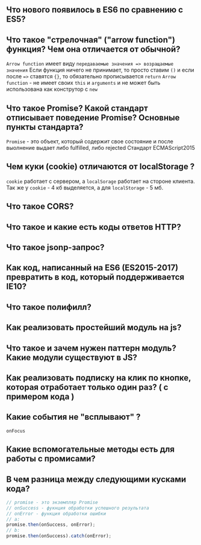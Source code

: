 ﻿## Что нового появилось в ES6 по сравнению с ES5?
## Что такое "стрелочная" ("arrow function") функция? Чем она отличается от обычной?
`Arrow function` имеет виду `передаваемые значения => возращаемые значения`
Если функция ничего не принимает, то просто ставим `()` и если после `=>` ставятся `{}`, то обязательно прописывается `return`
`Arrow function` - не имеет своих `this` и `arguments` и не может быть использована как конструтор с `new`
## Что такое Promise? Какой стандарт отписывает поведение Promise? Основные пункты стандарта?
`Promise` - это объект, который содержит свое состояние и после выолнение выдает либо fulfilled, либо rejected
Стандарт ECMAScript2015
## Чем куки (cookie) отличаются от localStorage ?
`cookie` работает с сервером, а `localSorage` работает на стороне клиента. Так же у `cookie` - 4 кб выделяется, а для `localStorage` - 5 мб.
## Что такое CORS?
## Что такое и какие есть коды ответов HTTP?
## Что такое jsonp-запрос?
## Как код, написанный на ES6 (ES2015-2017) превратить в код, который поддерживается IE10?
## Что такое полифилл?
## Как реализовать простейший модуль на js?
## Что такое и зачем нужен паттерн модуль? Какие модули существуют в JS?
## Как реализовать подписку на клик по кнопке, которая отработает только один раз? ( с примером кода )
## Какие события не "всплывают" ?
`onFocus`
## Какие вспомогательные методы есть для работы с промисами?
## В чем разница между следующими кусками кода?

```javascript
// promise - это экземпляр Promise
// onSuccess - фукнция обработки успешного результата
// onError - функция обработки ошибки
// a:
promise.then(onSuccess, onError);
// b:
promise.then(onSuccess).catch(onError);
```